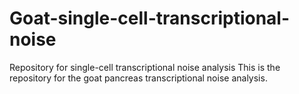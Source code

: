 # Goat-single-cell-transcriptional-noise
Repository for single-cell transcriptional noise analysis
This is the repository for the goat pancreas transcriptional noise analysis. 
